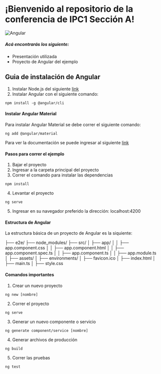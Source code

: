 # ¡Bienvenido al repositorio de la conferencia de IPC1 Sección A!

![Angular](https://cdn.worldvectorlogo.com/logos/angular-3.svg "Angular")

##### Acá encontrarás los siguiente:

* Presentación utilizada
* Proyecto de Angular del ejemplo

## Guia de instalación de Angular
1. Instalar Node.js del siguiente [link](https://nodejs.org/en/)
2. Instalar Angular con el siguiente comando:
```ANGULAR
npm install -g @angular/cli
```

#### Instalar Angular Material
Para instalar Angular Material se debe correr el siguiente comando:
```ANGULAR
ng add @angular/material
```
Para ver la documentación se puede ingresar al siguiente [link](https://material.angular.io/components/categories)

#### Pasos para correr el ejemplo
1. Bajar el proyecto
2. Ingresar a la carpeta principal del proyecto
3. Correr el comando para instalar las dependencias
```ANGULAR
npm install
```
4. Levantar el proyecto
```ANGULAR
ng serve
```
5. Ingresar en su navegador preferido la dirección: localhost:4200

#### Estructura de Angular
La estructura básica de un proyecto de Angular es la siquiente:

├── e2e/
├── node_modules/
├── src/
│   ├── app/
│   │   ├── app.component.css
│   │   ├── app.component.html
│   │   ├── app.component.spec.ts
│   │   ├── app.component.ts
│   │   ├── app.module.ts
│   ├── assets/
│   ├── environments/
│   ├── favicon.ico
│   ├── index.html
│   ├── main.ts
│   ├── style.css

#### Comandos importantes
1. Crear un nuevo proyecto 
```ANGULAR
ng new [nombre]
```
2. Correr el proyecto
```ANGULAR
ng serve
```
3. Generar un nuevo componente o servicio
```ANGULAR
ng generate component/service [nombre]
```
4. Generar archivos de producción
```ANGULAR
ng build
```
5. Correr las pruebas
```ANGULAR
ng test
```

[//]: # (These are reference links used in the body of this note and get stripped out when the markdown processor does its job. There is no need to format nicely because it shouldn't be seen. Thanks SO - http://stackoverflow.com/questions/4823468/store-comments-in-markdown-syntax)


   [dill]: <https://github.com/joemccann/dillinger>
   [git-repo-url]: <https://github.com/joemccann/dillinger.git>
   [john gruber]: <http://daringfireball.net>
   [df1]: <http://daringfireball.net/projects/markdown/>
   [markdown-it]: <https://github.com/markdown-it/markdown-it>
   [Ace Editor]: <http://ace.ajax.org>
   [node.js]: <http://nodejs.org>
   [Twitter Bootstrap]: <http://twitter.github.com/bootstrap/>
   [jQuery]: <http://jquery.com>
   [@tjholowaychuk]: <http://twitter.com/tjholowaychuk>
   [express]: <http://expressjs.com>
   [AngularJS]: <http://angularjs.org>
   [Gulp]: <http://gulpjs.com>

   [PlDb]: <https://github.com/joemccann/dillinger/tree/master/plugins/dropbox/README.md>
   [PlGh]: <https://github.com/joemccann/dillinger/tree/master/plugins/github/README.md>
   [PlGd]: <https://github.com/joemccann/dillinger/tree/master/plugins/googledrive/README.md>
   [PlOd]: <https://github.com/joemccann/dillinger/tree/master/plugins/onedrive/README.md>
   [PlMe]: <https://github.com/joemccann/dillinger/tree/master/plugins/medium/README.md>
   [PlGa]: <https://github.com/RahulHP/dillinger/blob/master/plugins/googleanalytics/README.md>

